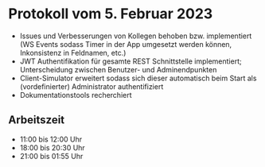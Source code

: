 # Protokoll vom 5. Februar 2023 

- Issues und Verbesserungen von Kollegen behoben bzw. implementiert (WS Events sodass Timer in der App umgesetzt werden können, Inkonsistenz in Feldnamen, etc.) 
- JWT Authentifikation für gesamte REST Schnittstelle implementiert; Unterscheidung zwischen Benutzer- und Adminendpunkten
- Client-Simulator erweitert sodass sich dieser automatisch beim Start als (vordefinierter) Administrator authentifiziert 
- Dokumentationstools recherchiert

## Arbeitszeit
<!-- { "progress": true, "date": ["23/02/05", "23/02/06"] } -->
- 11:00 bis 12:00 Uhr
- 18:00 bis 20:30 Uhr
- 21:00 bis 01:55 Uhr
<!-- { "progress": false } -->
